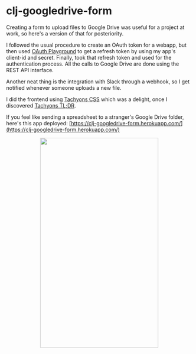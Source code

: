 # clj-googledrive-form

Creating a form to upload files to Google Drive was useful for a project at work,
so here's a version of that for posteriority.

I followed the usual procedure to create an OAuth token for a webapp, but then
used [OAuth Playground](https://developers.google.com/oauthplayground/) to get
a refresh token by using my app's client-id and secret. Finally, took that
refresh token and used for the authentication process. All the calls to Google
Drive are done using the REST API interface.

Another neat thing is the integration with Slack through a webhook, so I get notified
whenever someone uploads a new file.

I did the frontend using [Tachyons CSS](http://tachyons.io/) which was a delight,
once I discovered [Tachyons TL;DR](https://tachyons-tldr.now.sh).

If you feel like sending a spreadsheet to a stranger's Google Drive folder,
here's this app deployed: [https://clj-googledrive-form.herokuapp.com/](https://clj-googledrive-form.herokuapp.com/)

<p align="center">
  <img width="320" height="568" src="https://shrinktheweb.snapito.io/v2/webshot/spu-ea68c8-ogi2-3cwn3bmfojjlb56e?size=640x1136&screen=640x1136&url=https%3A%2F%2Fclj-googledrive-form.herokuapp.com">
</p>
